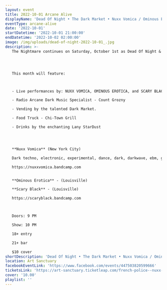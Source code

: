 ```yaml
---
layout: event
title: 2022-10-01 Arcane Alive
displayName: 'Dead Of Night • The Dark Market • Nuxx Vomica / Ominous Erotica / Scary Black'
eventType: arcane-alive
date: '2022-10-01'
startDatetime: '2022-10-01 21:00:00'
endDatetime: '2022-10-02 02:00:00'
image: /img/uploads/dead-of-night-2022-10-01_.jpg
description: >-
   The Nightmare continues on Saturday, October 1st as Dead Of Night & The Dark Market keep up the monthly grind of dark eclectic music. Come out and help keep the dancefloor barely alive as we celebrate the glum drudgery of our dreadful existence.




   This month will feature:



   - Live performances by: NUXX VOMICA, OMINOUS EROTICA, and SCARY BLACK

   - Radio Arcane Dark Music Specialist - Count Grozny

   - Vending by the talented Dark Market.

   - Food Truck - Chi-Town Grill

   - Drinks by the enchanting Lany StarDust




   **Nuxx Vomica** (New York City)

   Dark techno, electronic, experimental, dance, dark, darkwave, ebm, goth, industrial, punk techno.

   https://nuxxvomica.bandcamp.com


   **Ominous Erotica** - (Louisville)

   **Scary Black** - (Louisville)

   https://scaryblack.bandcamp.com



   Doors: 9 PM

   Show: 10 PM

   18+ entry

   21+ bar

   $10 cover
shortDescription: 'Dead Of Night • The Dark Market • Nuxx Vomica / Ominous Erotica / Scary Black'
location: Art Sanctuary
facebookEventLink: 'https://www.facebook.com/events/447503820599666'
ticketsLink: 'https://art-sanctuary.ticketleap.com/french-police--nuxx-vomica'
cover: '10.00'
playlist: ''
---
```

